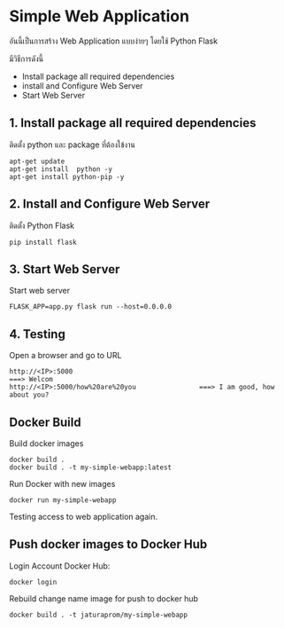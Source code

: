 # Simple Web Application
อันนี้เป็นการสร้าง Web Application แบบง่ายๆ โดยใช้ Python Flask

มีวิธีการดังนี้
- Install package all required dependencies
- install and Configure Web Server
- Start Web Server

## 1. Install package all required dependencies 
ติดตั้ง python และ package ที่ต้องใข้งาน
```
apt-get update
apt-get install  python -y
apt-get install python-pip -y
```
## 2. Install and Configure Web Server
ติดตั้ง Python Flask
```
pip install flask
```
## 3. Start Web Server
Start web server
```
FLASK_APP=app.py flask run --host=0.0.0.0
```
## 4. Testing
Open a browser and go to URL
``` 
http://<IP>:5000                                                    ===> Welcom
http://<IP>:5000/how%20are%20you                ===> I am good, how about you?
```

## Docker Build 

Build docker images
```
docker build .
docker build . -t my-simple-webapp:latest
```

Run Docker with new images
```
docker run my-simple-webapp
```
Testing access to web application again.

## Push docker images to Docker Hub

Login Account Docker Hub:
```
docker login
```

Rebuild change name image for push to docker hub
```
docker build . -t jaturaprom/my-simple-webapp
```